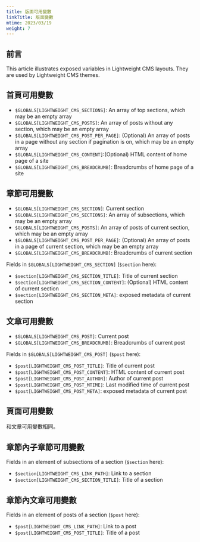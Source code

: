 ```yaml
---
title: 版面可用變數
linkTitle: 版面變數
mtime: 2023/03/19
weight: 7
---
```


## 前言

This article illustrates exposed variables in Lightweight CMS layouts. They are used by Lightweight CMS themes.

## 首頁可用變數

* `$GLOBALS[LIGHTWEIGHT_CMS_SECTIONS]`: An array of top sections, which may be an empty array
* `$GLOBALS[LIGHTWEIGHT_CMS_POSTS]`: An array of posts without any section, which may be an empty array
* `$GLOBALS[LIGHTWEIGHT_CMS_POST_PER_PAGE]`: (Optional) An array of posts in a page without any section if pagination is on, which may be an empty array
* `$GLOBALS[LIGHTWEIGHT_CMS_CONTENT]`:(Optional) HTML content of home page of a site
* `$GLOBALS[LIGHTWEIGHT_CMS_BREADCRUMB]`: Breadcrumbs of home page of a site

## 章節可用變數

* `$GLOBALS[LIGHTWEIGHT_CMS_SECTION]`: Current section
* `$GLOBALS[LIGHTWEIGHT_CMS_SECTIONS]`: An array of subsections, which may be an empty array
* `$GLOBALS[LIGHTWEIGHT_CMS_POSTS]`: An array of posts of current section, which may be an empty array
* `$GLOBALS[LIGHTWEIGHT_CMS_POST_PER_PAGE]`: (Optional) An array of posts in a page of current section, which may be an empty array
* `$GLOBALS[LIGHTWEIGHT_CMS_BREADCRUMB]`: Breadcrumbs of current section

Fields in `$GLOBALS[LIGHTWEIGHT_CMS_SECTION]` (`$section` here):

* `$section[LIGHTWEIGHT_CMS_SECTION_TITLE]`: Title of current section
* `$section[LIGHTWEIGHT_CMS_SECTION_CONTENT]`: (Optional) HTML content of current section
* `$section[LIGHTWEIGHT_CMS_SECTION_META]`: exposed metadata of current section

## 文章可用變數

* `$GLOBALS[LIGHTWEIGHT_CMS_POST]`: Current post
* `$GLOBALS[LIGHTWEIGHT_CMS_BREADCRUMB]`: Breadcrumbs of current post

Fields in `$GLOBALS[LIGHTWEIGHT_CMS_POST]` (`$post` here):

* `$post[LIGHTWEIGHT_CMS_POST_TITLE]`: Title of current post
* `$post[LIGHTWEIGHT_CMS_POST_CONTENT]`: HTML content of current post
* `$post[LIGHTWEIGHT_CMS_POST_AUTHOR]`: Author of current post
* `$post[LIGHTWEIGHT_CMS_POST_MTIME]`: Last modified time of current post
* `$post[LIGHTWEIGHT_CMS_POST_META]`: exposed metadata of current post

## 頁面可用變數

和文章可用變數相同。

## 章節內子章節可用變數

Fields in an element of subsections of a section (`$section` here):

* `$section[LIGHTWEIGHT_CMS_LINK_PATH]`: Link to a section
* `$section[LIGHTWEIGHT_CMS_SECTION_TITLE]`: Title of a section

## 章節內文章可用變數

Fields in an element of posts of a section (`$post` here):

* `$post[LIGHTWEIGHT_CMS_LINK_PATH]`: Link to a post
* `$post[LIGHTWEIGHT_CMS_POST_TITLE]`: Title of a post
